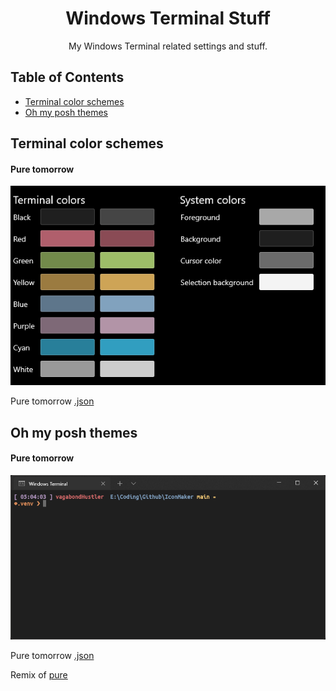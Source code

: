 <div align="center">
    
# Windows Terminal Stuff

My Windows Terminal related settings and stuff.

</div>

## Table of Contents

- [Terminal color schemes](#tcs)
- [Oh my posh themes](#ompt)

## Terminal color schemes <a name="tcs"></a>

#### Pure tomorrow

![prtsc](https://github.com/vagabondHustler/WindowsTerminal-Stuff/blob/main/color-schemes/pure-tomorrow-prtsc.png)

Pure tomorrow [.json](https://github.com/vagabondHustler/WindowsTerminal-Stuff/blob/main/color-schemes/pure-tomorrow.json)


## Oh my posh themes <a name="ompt"></a>

#### Pure tomorrow

![prtsc](https://github.com/vagabondHustler/WindowsTerminal-Stuff/blob/main/oh-my-posh-themes/pure-tomorrow-prtsc.png)

Pure tomorrow [.json](https://github.com/vagabondHustler/WindowsTerminal-Stuff/blob/main/oh-my-posh-themes/pure-tomorrow.omp.json)

Remix of [pure](https://github.com/JanDeDobbeleer/oh-my-posh/blob/main/themes/pure.omp.json)

